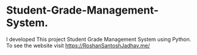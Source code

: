# Student-Grade-Management-System.
I developed This project Student Grade Management System using Python. To see the website visit https://RoshanSantoshJadhav.me/

